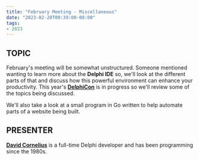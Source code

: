 ```yaml
---
title: "February Meeting - Miscellaneous"
date: "2023-02-20T09:39:00-08:00"
tags:
- 2023
---
```


## TOPIC ##

February's meeting will be somewhat unstructured. Someone mentioned wanting to learn more about the **Delphi IDE** so, we'll look at the different parts of that and discuss how this powerful environment can enhance your productivity. This year's [**DelphiCon**](https://lp.embarcadero.com/DelphiCon2023) is in progress so we'll review some of the topics being discussed. 

We'll also take a look at a small program in Go written to help automate parts of a website being built.

## PRESENTER ##

[**David Cornelius**](https://corneliusconcepts.tech/aboutme) is a full-time Delphi developer and has been programming since the 1980s.
